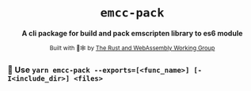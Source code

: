 <div align="center">

  <h1><code>emcc-pack</code></h1>

  <strong>A cli package for build and pack emscripten library to es6 module </strong>

  <sub>Built with 🦀🕸 by <a href="https://rustwasm.github.io/">The Rust and WebAssembly Working Group</a></sub>
</div>

### 🐑 Use `yarn emcc-pack --exports=[<func_name>] [-I<include_dir>] <files> ` 


